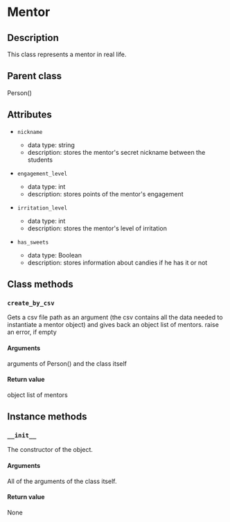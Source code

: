 # Mentor

## Description
This class represents a mentor in real life.

## Parent class
Person()

## Attributes

* ```nickname```
  * data type: string
  * description: stores the mentor's secret nickname between the students

* ```engagement_level```
  * data type: int
  * description: stores points of the mentor's engagement

* ```irritation_level```
   * data type: int
   * description: stores the mentor's level of irritation

* ```has_sweets```
  * data type: Boolean
  * description: stores information about candies if he has it or not

## Class methods


### ```create_by_csv```

Gets a csv file path as an argument (the csv contains all the data needed to instantiate a mentor object) and gives back an object list of mentors.
raise an error, if empty


#### Arguments
arguments of Person() and the class itself

#### Return value

object list of mentors


## Instance methods

### ```__init__```
The constructor of the object.

#### Arguments

All of the arguments of the class itself.

#### Return value
None

